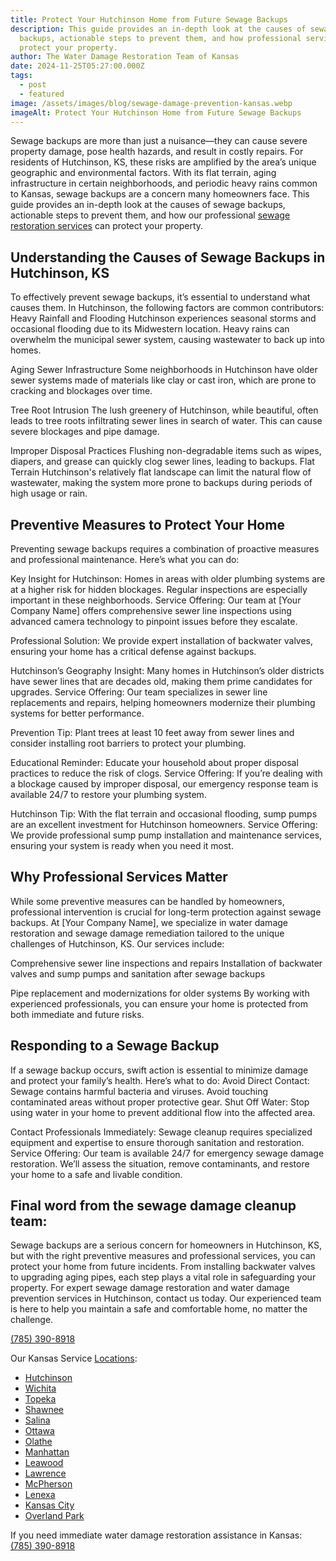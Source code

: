 ```yaml
---
title: Protect Your Hutchinson Home from Future Sewage Backups
description: This guide provides an in-depth look at the causes of sewage
  backups, actionable steps to prevent them, and how professional services can
  protect your property.
author: The Water Damage Restoration Team of Kansas
date: 2024-11-25T05:27:00.000Z
tags:
  - post
  - featured
image: /assets/images/blog/sewage-damage-prevention-kansas.webp
imageAlt: Protect Your Hutchinson Home from Future Sewage Backups
---
```

Sewage backups are more than just a nuisance—they can cause severe property damage, pose health hazards, and result in costly repairs. For residents of Hutchinson, KS, these risks are amplified by the area’s unique geographic and environmental factors. With its flat terrain, aging infrastructure in certain neighborhoods, and periodic heavy rains common to Kansas, sewage backups are a concern many homeowners face. This guide provides an in-depth look at the causes of sewage backups, actionable steps to prevent them, and how our professional [sewage restoration services](https://kansasfloodrepair.com/) can protect your property.

## Understanding the Causes of Sewage Backups in Hutchinson, KS

To effectively prevent sewage backups, it’s essential to understand what causes them. In Hutchinson, the following factors are common contributors:
Heavy Rainfall and Flooding Hutchinson experiences seasonal storms and occasional flooding due to its Midwestern location. Heavy rains can overwhelm the municipal sewer system, causing wastewater to back up into homes.

Aging Sewer Infrastructure Some neighborhoods in Hutchinson have older sewer systems made of materials like clay or cast iron, which are prone to cracking and blockages over time.

Tree Root Intrusion The lush greenery of Hutchinson, while beautiful, often leads to tree roots infiltrating sewer lines in search of water. This can cause severe blockages and pipe damage.

Improper Disposal Practices Flushing non-degradable items such as wipes, diapers, and grease can quickly clog sewer lines, leading to backups.
Flat Terrain Hutchinson's relatively flat landscape can limit the natural flow of wastewater, making the system more prone to backups during periods of high usage or rain.

## Preventive Measures to Protect Your Home

Preventing sewage backups requires a combination of proactive measures and professional maintenance. Here’s what you can do:

Key Insight for Hutchinson: Homes in areas with older plumbing systems are at a higher risk for hidden blockages. Regular inspections are especially important in these neighborhoods.
Service Offering: Our team at \[Your Company Name] offers comprehensive sewer line inspections using advanced camera technology to pinpoint issues before they escalate.

Professional Solution: We provide expert installation of backwater valves, ensuring your home has a critical defense against backups.

Hutchinson’s Geography Insight: Many homes in Hutchinson’s older districts have sewer lines that are decades old, making them prime candidates for upgrades.
Service Offering: Our team specializes in sewer line replacements and repairs, helping homeowners modernize their plumbing systems for better performance.

Prevention Tip: Plant trees at least 10 feet away from sewer lines and consider installing root barriers to protect your plumbing.

Educational Reminder: Educate your household about proper disposal practices to reduce the risk of clogs.
Service Offering: If you’re dealing with a blockage caused by improper disposal, our emergency response team is available 24/7 to restore your plumbing system.

Hutchinson Tip: With the flat terrain and occasional flooding, sump pumps are an excellent investment for Hutchinson homeowners.
Service Offering: We provide professional sump pump installation and maintenance services, ensuring your system is ready when you need it most.

## Why Professional Services Matter

While some preventive measures can be handled by homeowners, professional intervention is crucial for long-term protection against sewage backups. At \[Your Company Name], we specialize in water damage restoration and sewage damage remediation tailored to the unique challenges of Hutchinson, KS. Our services include:

Comprehensive sewer line inspections and repairs
Installation of backwater valves and sump pumps and sanitation after sewage backups

Pipe replacement and modernizations for older systems
By working with experienced professionals, you can ensure your home is protected from both immediate and future risks.

## Responding to a Sewage Backup

If a sewage backup occurs, swift action is essential to minimize damage and protect your family’s health. Here’s what to do:
Avoid Direct Contact: Sewage contains harmful bacteria and viruses. Avoid touching contaminated areas without proper protective gear.
Shut Off Water: Stop using water in your home to prevent additional flow into the affected area.

Contact Professionals Immediately: Sewage cleanup requires specialized equipment and expertise to ensure thorough sanitation and restoration.
Service Offering: Our team is available 24/7 for emergency sewage damage restoration. We’ll assess the situation, remove contaminants, and restore your home to a safe and livable condition.

## Final word from the sewage damage cleanup team:

Sewage backups are a serious concern for homeowners in Hutchinson, KS, but with the right preventive measures and professional services, you can protect your home from future incidents. From installing backwater valves to upgrading aging pipes, each step plays a vital role in safeguarding your property.
For expert sewage damage restoration and water damage prevention services in Hutchinson, contact us today. Our experienced team is here to help you maintain a safe and comfortable home, no matter the challenge.

[(785) 390-8918](tel:7853908918)

[](tel:7853908918)

Our Kansas Service [Locations](https://kansasfloodrepair.com/location): 

* [Hutchinson](https://kansasfloodrepair.com/)
* [Wichita](https://kansasfloodrepair.com/wichita/)
* [Topeka](https://kansasfloodrepair.com/topeka/)
* [Shawnee](https://kansasfloodrepair.com/shawnee/)
* [Salina](/salina-ks)
* [Ottawa](/ottawa-ks)
* [Olathe](/olathe-ks)
* [Manhattan](/manhattan-ks)
* [Leawood](/leawood-ks)
* [Lawrence](/lawrence-ks)
* [McPherson](/mcpherson-ks)
* [Lenexa](/lenexa-ks)
* [Kansas City](/kansas-city-ks)
* [Overland Park](/overland-park-ks)[](/overland-park-ks)[](/overland-park-ks)[](/lenexa-ks)[](https://kansasfloodrepair.com/shawnee/)

If you need immediate water damage restoration assistance in Kansas: 
[(785) 390-8918](<>)
